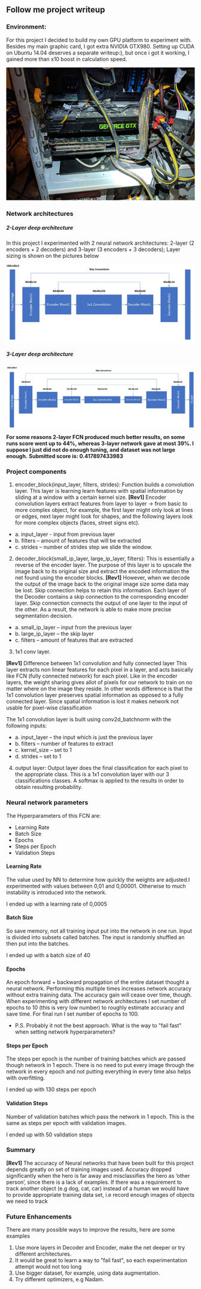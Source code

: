 ## Follow me project writeup

### Environment:

For this project I decided to build my own GPU platform to experiment with. Besides my main graphic card, I got extra NVIDIA GTX980. Setting up CUDA on Ubuntu 14.04 deserves a separate writeup:), but once i got it working, I gained more than x10 boost in calculation speed.

[gtx]:./images/GTX.jpg
![gpu][gtx]


### Network architectures

[2lnn]:./images/2_layers_nn.jpg
[3lnn]:./images/3_layers_nn.jpg

##### 2-Layer deep architecture

In this project I experimented with 2 neural network architectures: 2-layer (2 encoders + 2 decoders) and 3-layer (3 encoders + 3 decoders);
Layer sizing is shown on the pictures below

![nn 1][2lnn]


##### 3-Layer deep architecture

![nn 2][3lnn]


**For some reasons 2-layer FCN produced much better results, on some runs score went up to 44%, whereas 3-layer network gave at most 39%. I suppose I just did not do enough tuning, and dataset was not large enough.**
**Submitted score is: 0.417897433983**

### Project components

1. encoder_block(input_layer, filters, strides):
Function builds a convolution layer. This layer is learning learn features with spatial
information by sliding at a window with a certain kernel size.
**[Rev1]** Encoder convolution layers extract features from layer to layer -> from basic to more complex object, for example, the first layer might only look at lines or edges, next layer might look for shapes, and the following layers look for more complex objects (faces, street signs etc).

  * a. input_layer - input from previous layer 
  * b. filters – amount of features that will be extracted 
  * c. strides – number of strides step we slide the window.

2. decoder_block(small_ip_layer, large_ip_layer, filters):
This is essentially a reverse of the encoder layer. The purpose of this layer is to
upscale the image back to its original size and extract the encoded information the net found
using the encoder blocks. 
**[Rev1]** However, when we decode the output of the image back to the original image size some data may be lost. Skip connection helps to retain this information. Each layer of the Decoder contains a skip connection to the corresponding encoder layer. Skip connection connects the output of one layer to the input of the other. As a result, the network is able to make more precise segmentation decision.

  * a. small_ip_layer – input from the previous layer
  * b. large_ip_layer – the skip layer
  * c. filters – amount of features that are extracted


3. 1x1 conv layer. 

**[Rev1]** Difference between 1x1 convolution and fully connected layer
This layer extracts non linear features for each pixel in a
layer, and acts basically like FCN (fully connected network) for each pixel. Like in the encoder layers, the weight sharing gives allot of pixels for our network to train on no matter where on the image they reside. In other words difference is that the 1x1 convolution layer preserves spatial
information as opposed to a fully connected layer. Since spatial information is lost it makes network not usable for pixel-wise classification

The 1x1 convolution layer is built using conv2d_batchnorm with the following
inputs:
  * a. input_layer – the input which is just the previous layer
  * b. filters – number of features to extract
  * c. kernel_size – set to 1
  * d. strides – set to 1


4. output layer:
Output layer does the final classification for each pixel to the appropriate class. This is a 1x1
convolution layer with our 3 classifications classes. A softmax is applied to the results in
order to obtain resulting probability.


### Neural network parameters

The Hyperparameters of this FCN are:

* Learning Rate
* Batch Size
* Epochs
* Steps per Epoch
* Validation Steps

#### Learning Rate

The value used by NN to determine how quickly the weights are adjusted.I experimented with values between 0,01 and 0,00001. Otherwise to much instability is introduced into the network.

I ended up with a learning rate of 0,0005

#### Batch Size

So save memory, not all training input put into the network in one run. Input is divided into subsets called batches. The input is randomly shuffled an then put into the batches.

I ended up with a batch size of 40

#### Epochs

An epoch forward + backward propagation of the entire dataset thought a neural network. Performing this multiple times increases network accuracy without extra training data. The accuracy gain will cease over time, though.
When experimenting with different network architectures I set number of epochs to 10 (this is very low number)  to roughly estimate accuracy and save time. For final run I set number of epochs to 100.
* P.S. Probably it not the best approach. What is the way to "fail fast" when setting network hyperparameters?

#### Steps per Epoch

The steps per epoch is the number of training batches which are passed though network in 1 epoch. There is no need to put every image through the network in every epoch and not putting everything in every time also helps with overfitting.

I ended up with 130 steps per epoch

#### Validation Steps

Number of validation batches which pass the network in 1 epoch. This is the same as steps per epoch with validation images.

I ended up with 50 validation steps

### Summary

**[Rev1]** The accuracy of Neural networks that have been built for this project depends greatly on set of training images used. Accuracy dropped significantly when the hero is far away and misclassifies the hero as ‘other person’, since there is a lack of examples. 
If there was a requirement to track another object (e.g dog, cat, car) instead of a human we would have to provide appropriate training data set, i.e  record enough images of objects we need to track


### Future Enhancements

There are many possible ways to improve the results, here are some examples

1. Use more layers in Decoder and Encoder, make the net deeper or try different architectures.
2. It would be great to learn a way to "fail fast", so each experimentation attempt would not too long
3. Use bigger dataset, for example, using data augmentation.
4. Try different optimizers, e.g Nadam.
